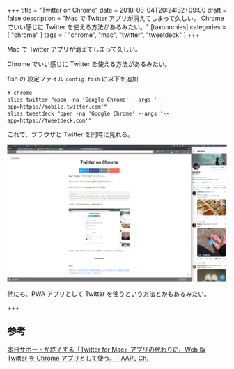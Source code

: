 +++
title = "Twitter on Chrome"
date = 2018-08-04T20:24:32+09:00
draft = false
description = "Mac で Twitter アプリが消えてしまって久しい。 Chrome でいい感じに Twitter を使える方法があるみたい。"
[taxonomies]
categories = [ "chrome" ]
tags = [ "chrome", "mac", "twitter", "tweetdeck" ]
+++

Mac で Twitter アプリが消えてしまって久しい。

Chrome でいい感じに Twitter を使える方法があるみたい。

fish の 設定ファイル `config.fish` に以下を追加

```fish
# chrome
alias twitter "open -na 'Google Chrome' --args '--app=https://mobile.twitter.com'"
alias tweetdeck "open -na 'Google Chrome' --args '--app=https://tweetdeck.com'"
```

これで、ブラウザと Twitter を同時に見れる。

![twitter](./twitter.png)

他にも、PWA アプリとして Twitter を使うという方法とかもあるみたい。

+++

## 参考

[本日サポートが終了する「Twitter for Mac」アプリの代わりに、Web 版 Twitter を Chrome アプリとして使う。 | AAPL Ch.](https://applech2.com/archives/20180316-twitter-for-mobile-alternate-for-mac.html)
